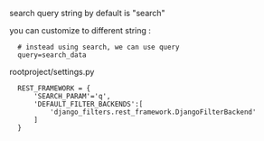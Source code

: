search query string by default is "search"  

you can customize to different string : 
  
      # instead using search, we can use query
      query=search_data
      
rootproject/settings.py

      REST_FRAMEWORK = {
          'SEARCH_PARAM'='q',
          'DEFAULT_FILTER_BACKENDS':[
              'django_filters.rest_framework.DjangoFilterBackend'
          ]
      }
